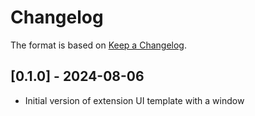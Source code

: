 # Changelog

The format is based on [Keep a Changelog](https://keepachangelog.com/en/1.0.0/).


## [0.1.0] - 2024-08-06
- Initial version of extension UI template with a window
